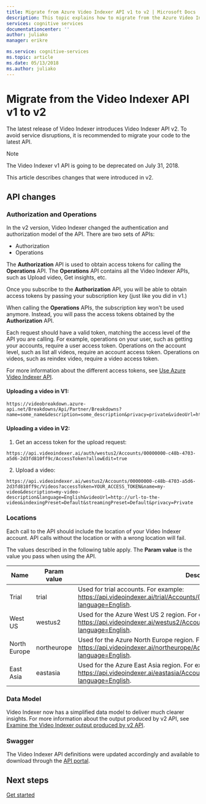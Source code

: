 ```yaml
---
title: Migrate from Azure Video Indexer API v1 to v2 | Microsoft Docs
description: This topic explains how to migrate from the Azure Video Indexer API v1 to v2.
services: cognitive services
documentationcenter: ''
author: juliako
manager: erikre

ms.service: cognitive-services
ms.topic: article
ms.date: 05/13/2018
ms.author: juliako
---
```


# Migrate from the Video Indexer API v1 to v2

The latest release of Video Indexer introduces Video Indexer API v2. To avoid service disruptions, it is recommended to migrate your code to the latest API.

> [!Note]
> The Video Indexer v1 API is going to be deprecated on July 31, 2018.

This article describes changes that were introduced in v2.  

## API changes

### Authorization and Operations

In the v2 version, Video Indexer changed the authentication and authorization model of the API. There are two sets of APIs: 

* Authorization 
* Operations

The **Authorization** API is used to obtain access tokens for calling the **Operations** API. The **Operations** API contains all the Video Indexer APIs, such as Upload video, Get insights, etc.

Once you subscribe to the **Authorization** API, you will be able to obtain access tokens by passing your subscription key (just like you did in v1.)

When calling the **Operations** APIs, the subscription key won't be used anymore. Instead, you will pass the access tokens obtained by the **Authorization** API. 

Each request should have a valid token, matching the access level of the API you are calling. For example, operations on your user, such as getting your accounts, require a user access token. Operations on the account level, such as list all videos, require an account access token. Operations on videos, such as reindex video, require a video access token.

For more information about the different access tokens, see [Use Azure Video Indexer API](video-indexer-use-apis.md).

#### Uploading a video in V1:

```
https://videobreakdown.azure-api.net/Breakdowns/Api/Partner/Breakdowns?name=some_name&description=some_description&privacy=private&videoUrl=http://URL_TO_YOUR_VIDEO
```

#### Uploading a video in V2:

1. Get an access token for the upload request:

  ```
  https://api.videoindexer.ai/auth/westus2/Accounts/00000000-c48b-4703-a5d6-2d3fd810ff9c/AccessToken?allowEdit=true
  ```
  
2. Upload a video:

  ```
  https://api.videoindexer.ai/westus2/Accounts/00000000-c48b-4703-a5d6-2d3fd810ff9c/Videos?accessToken=YOUR_ACCESS_TOKEN&name=my-video&description=my-video-description&language=English&videoUrl=http://url-to-the-video&indexingPreset=Default&streamingPreset=Default&privacy=Private
  ```

### Locations

Each call to the API should include the location of your Video Indexer account. API calls without the location or with a wrong location will fail.

The values described in the following table apply. The **Param value** is the value you pass when using the API.


|**Name**|**Param value**|**Description**|
|---|---|---|
|Trial|trial|Used for trial accounts. For example: https://api.videoindexer.ai/trial/Accounts/{accountId}/Videos/{videoId}/Index?language=English.|
|West US|westus2|Used for the Azure West US 2 region.  For example: https://api.videoindexer.ai/westus2/Accounts/{accountId}/Videos/{videoId}/Index?language=English.|
|North Europe |northeurope|Used for the Azure North Europe region. For example:  https://api.videoindexer.ai/northeurope/Accounts/{accountId}/Videos/{videoId}/Index?language=English. |
|East Asia|eastasia|Used for the Azure East Asia region. For example:  https://api.videoindexer.ai/eastasia/Accounts/{accountId}/Videos/{videoId}/Index?language=English.|

### Data Model

Video Indexer now has a simplified data model to deliver much clearer insights. For more information about the output produced by v2 API, see [Examine the Video Indexer output produced by v2 API](video-indexer-output-json-v2.md).

### Swagger

The Video Indexer API definitions were updated accordingly and available to download through the [API portal](https://api-portal.videoindexer.ai/docs/services/authorization/operations/Get-Account-Access-Token).

## Next steps

[Get started](video-indexer-get-started.md)

